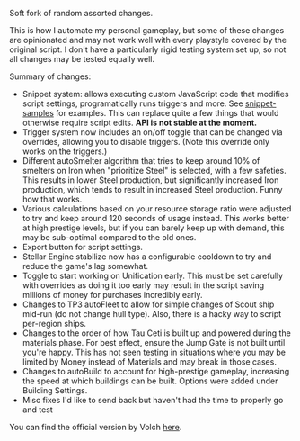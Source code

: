 Soft fork of random assorted changes.

This is how I automate my personal gameplay, but some of these changes are opinionated and may not work well with every playstyle covered by the original script. I don't have a particularly rigid testing system set up, so not all changes may be tested equally well.

Summary of changes:

* Snippet system: allows executing custom JavaScript code that modifies script settings, programatically runs triggers and more. See [snippet-samples](https://github.com/kewne7768/snippet-samples) for examples. This can replace quite a few things that would otherwise require script edits. **API is not stable at the moment.**
* Trigger system now includes an on/off toggle that can be changed via overrides, allowing you to disable triggers. (Note this override only works on the triggers.)
* Different autoSmelter algorithm that tries to keep around 10% of smelters on Iron when "prioritize Steel" is selected, with a few safeties. This results in lower Steel production, but significantly increased Iron production, which tends to result in increased Steel production. Funny how that works.
* Various calculations based on your resource storage ratio were adjusted to try and keep around 120 seconds of usage instead. This works better at high prestige levels, but if you can barely keep up with demand, this may be sub-optimal compared to the old ones.
* Export button for script settings.
* Stellar Engine stabilize now has a configurable cooldown to try and reduce the game's lag somewhat.
* Toggle to start working on Unification early. This must be set carefully with overrides as doing it too early may result in the script saving millions of money for purchases incredibly early.
* Changes to TP3 autoFleet to allow for simple changes of Scout ship mid-run (do not change hull type). Also, there is a hacky way to script per-region ships.
* Changes to the order of how Tau Ceti is built up and powered during the materials phase. For best effect, ensure the Jump Gate is not built until you're happy. This has not seen testing in situations where you may be limited by Money instead of Materials and may break in those cases.
* Changes to autoBuild to account for high-prestige gameplay, increasing the speed at which buildings can be built. Options were added under Building Settings.
* Misc fixes I'd like to send back but haven't had the time to properly go and test

You can find the official version by Volch [here](https://gist.github.com/Vollch/b1a5eec305558a48b7f4575d317d7dd1).
